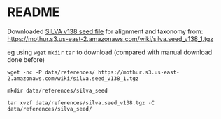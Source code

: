 # README

Downloaded [SILVA v138 seed file](https://mothur.org/wiki/silva_reference_files/) for alignment and taxonomy from:
https://mothur.s3.us-east-2.amazonaws.com/wiki/silva.seed_v138_1.tgz

eg using `wget` `mkdir` `tar` to download (compared with manual download done before)



`wget -nc -P data/references/ https://mothur.s3.us-east-2.amazonaws.com/wiki/silva.seed_v138_1.tgz`

`mkdir data/references/silva_seed`

`tar xvzf data/references/silva.seed_v138.tgz -C data/references/silva_seed/`

